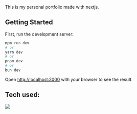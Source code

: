 This is my personal portfolio made with nextjs.

## Getting Started

First, run the development server:

```bash
npm run dev
# or
yarn dev
# or
pnpm dev
# or
bun dev
```

Open [http://localhost:3000](http://localhost:3000) with your browser to see the result.

## Tech used:

<img src="https://skillicons.dev/icons?i=html,css,javascript,nextjs" />
